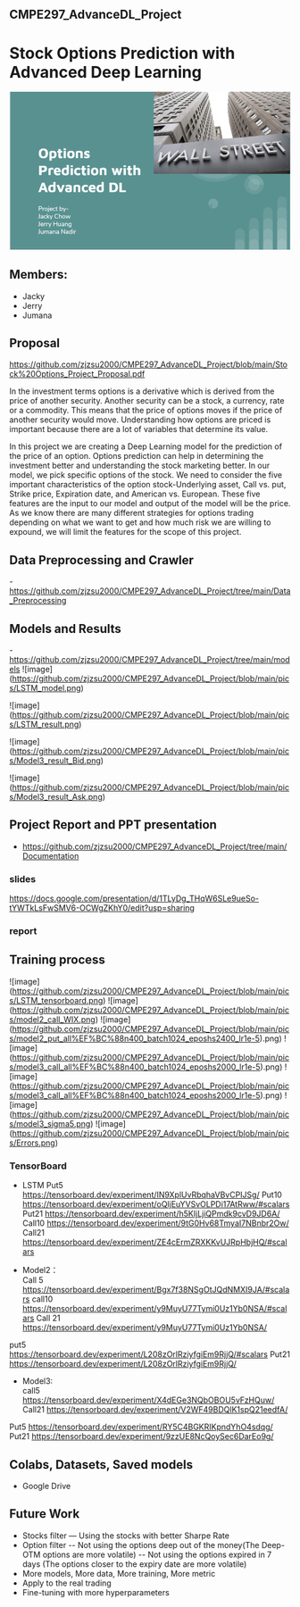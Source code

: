 ## CMPE297_AdvanceDL_Project
# Stock Options Prediction with Advanced Deep Learning

![image]( https://github.com/zjzsu2000/CMPE297_AdvanceDL_Project/blob/main/pics/title.png)
## Members:
* Jacky
* Jerry
* Jumana

## Proposal
https://github.com/zjzsu2000/CMPE297_AdvanceDL_Project/blob/main/Stock%20Options_Project_Proposal.pdf

In the investment terms options is a derivative which is derived from the price of
another security. Another security can be a stock, a currency, rate or a commodity. This
means that the price of options moves if the price of another security would move.
Understanding how options are priced is important because there are a lot of variables
that determine its value.

In this project we are creating a Deep Learning model for the prediction of the
price of an option. Options prediction can help in determining the investment better and
understanding the stock marketing better. In our model, we pick specific options of the
stock. We need to consider the five important characteristics of the option
stock-Underlying asset, Call vs. put, Strike price, Expiration date, and American vs.
European. These five features are the input to our model and output of the model will be
the price. As we know there are many different strategies for options trading depending
on what we want to get and how much risk we are willing to expound, we will limit the
features for the scope of this project.


## Data Preprocessing and Crawler 
-https://github.com/zjzsu2000/CMPE297_AdvanceDL_Project/tree/main/Data_Preprocessing
## Models and Results 
-https://github.com/zjzsu2000/CMPE297_AdvanceDL_Project/tree/main/models
![image] (https://github.com/zjzsu2000/CMPE297_AdvanceDL_Project/blob/main/pics/LSTM_model.png)

![image] (https://github.com/zjzsu2000/CMPE297_AdvanceDL_Project/blob/main/pics/LSTM_result.png)

![image] (https://github.com/zjzsu2000/CMPE297_AdvanceDL_Project/blob/main/pics/Model3_result_Bid.png)

![image] (https://github.com/zjzsu2000/CMPE297_AdvanceDL_Project/blob/main/pics/Model3_result_Ask.png)


## Project Report and PPT presentation 
- https://github.com/zjzsu2000/CMPE297_AdvanceDL_Project/tree/main/Documentation
### slides
https://docs.google.com/presentation/d/1TLyDg_THqW6SLe9ueSo-tYWTkLsFwSMV6-OCWgZKhY0/edit?usp=sharing
### report

## Training process

![image] (https://github.com/zjzsu2000/CMPE297_AdvanceDL_Project/blob/main/pics/LSTM_tensorboard.png)
![image] (https://github.com/zjzsu2000/CMPE297_AdvanceDL_Project/blob/main/pics/model2_call_WIX.png)
![image] (https://github.com/zjzsu2000/CMPE297_AdvanceDL_Project/blob/main/pics/model2_put_all%EF%BC%88n400_batch1024_eposhs2400_lr1e-5).png)
![image] (https://github.com/zjzsu2000/CMPE297_AdvanceDL_Project/blob/main/pics/model3_call_all%EF%BC%88n400_batch1024_eposhs2000_lr1e-5).png)
![image] (https://github.com/zjzsu2000/CMPE297_AdvanceDL_Project/blob/main/pics/model3_call_all%EF%BC%88n400_batch1024_eposhs2000_lr1e-5).png)
![image] (https://github.com/zjzsu2000/CMPE297_AdvanceDL_Project/blob/main/pics/model3_sigma5.png)
![image] (https://github.com/zjzsu2000/CMPE297_AdvanceDL_Project/blob/main/pics/Errors.png)

### TensorBoard
* LSTM
Put5
https://tensorboard.dev/experiment/IN9XplUvRbqhaVBvCPIJSg/
Put10
https://tensorboard.dev/experiment/oQljEuYVSvOLPDi17AtRww/#scalars 
Put21
https://tensorboard.dev/experiment/h5KIjLjiQPmdk9cvD9JD6A/
Call10
https://tensorboard.dev/experiment/9tG0Hv68TmyaI7NBnbr2Ow/
Call21
https://tensorboard.dev/experiment/ZE4cErmZRXKKvUJRpHbjHQ/#scalars

* Model2：			
Call 5		
https://tensorboard.dev/experiment/Bgx7f38NSgOtJQdNMXI9JA/#scalars
call10	
https://tensorboard.dev/experiment/y9MuyU77Tymi0Uz1Yb0NSA/#scalars
Call 21
https://tensorboard.dev/experiment/y9MuyU77Tymi0Uz1Yb0NSA/
					
put5		
https://tensorboard.dev/experiment/L208zOrlRziyfgiEm9RjjQ/#scalars
Put21
https://tensorboard.dev/experiment/L208zOrlRziyfgiEm9RjjQ/
	
* Model3:			
call5				
https://tensorboard.dev/experiment/X4dEGe3NQbOBOU5vFzHQuw/
Call21
https://tensorboard.dev/experiment/V2WF49BDQlK1spQ21eedfA/

Put5
https://tensorboard.dev/experiment/RY5C4BGKRIKpndYhO4sdqg/
Put21
https://tensorboard.dev/experiment/9zzUE8NcQoySec6DarEo9g/


## Colabs, Datasets, Saved models
- Google Drive


## Future Work

* Stocks filter — Using the stocks with better Sharpe Rate 
* Option filter
  -- Not using the options deep out of the money(The Deep-OTM options are more volatile)
  -- Not using the options expired in 7 days (The options closer to the expiry date are more volatile) 
* More models, More data, More training, More metric
* Apply to the real trading
* Fine-tuning with more hyperparameters
